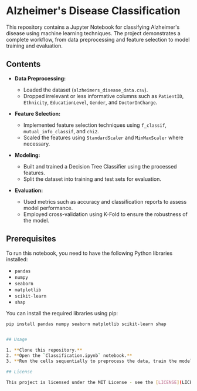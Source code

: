 # Alzheimer's Disease Classification

This repository contains a Jupyter Notebook for classifying Alzheimer's disease using machine learning techniques. The project demonstrates a complete workflow, from data preprocessing and feature selection to model training and evaluation.

## Contents

- **Data Preprocessing:**
  - Loaded the dataset (`alzheimers_disease_data.csv`).
  - Dropped irrelevant or less informative columns such as `PatientID`, `Ethnicity`, `EducationLevel`, `Gender`, and `DoctorInCharge`.

- **Feature Selection:**
  - Implemented feature selection techniques using `f_classif`, `mutual_info_classif`, and `chi2`.
  - Scaled the features using `StandardScaler` and `MinMaxScaler` where necessary.

- **Modeling:**
  - Built and trained a Decision Tree Classifier using the processed features.
  - Split the dataset into training and test sets for evaluation.

- **Evaluation:**
  - Used metrics such as accuracy and classification reports to assess model performance.
  - Employed cross-validation using K-Fold to ensure the robustness of the model.

## Prerequisites

To run this notebook, you need to have the following Python libraries installed:

- `pandas`
- `numpy`
- `seaborn`
- `matplotlib`
- `scikit-learn`
- `shap`

You can install the required libraries using pip:

```bash
pip install pandas numpy seaborn matplotlib scikit-learn shap


## Usage

1. **Clone this repository.**
2. **Open the `Classification.ipynb` notebook.**
3. **Run the cells sequentially to preprocess the data, train the model, and evaluate its performance.**

## License

This project is licensed under the MIT License - see the [LICENSE](LICENSE) file for details.
